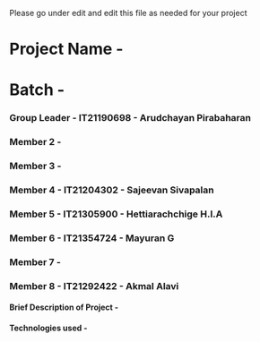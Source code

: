 Please go under edit and edit this file as needed for your project

# Project Name - 
# Batch - 
### Group Leader - IT21190698 - Arudchayan Pirabaharan
### Member 2 - 
### Member 3 - 
### Member 4 - IT21204302 - Sajeevan Sivapalan
### Member 5 - IT21305900 - Hettiarachchige H.I.A
### Member 6 - IT21354724 - Mayuran G
### Member 7 - 
### Member 8 - IT21292422 - Akmal Alavi

#### Brief Description of Project - 
#### Technologies used - 


